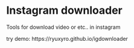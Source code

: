 # Instagram downloader
<p>Tools for download video or etc.. in instagram</p>
<p>try demo: https://ryuxyro.github.io/igdownloader</p>
